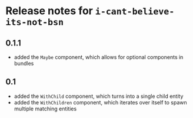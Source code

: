 # Release notes for `i-cant-believe-its-not-bsn`

## 0.1.1

- added the `Maybe` component, which allows for optional components in bundles

## 0.1

- added the `WithChild` component, which turns into a single child entity
- added the `WithChildren` component, which iterates over itself to spawn multiple matching entities

